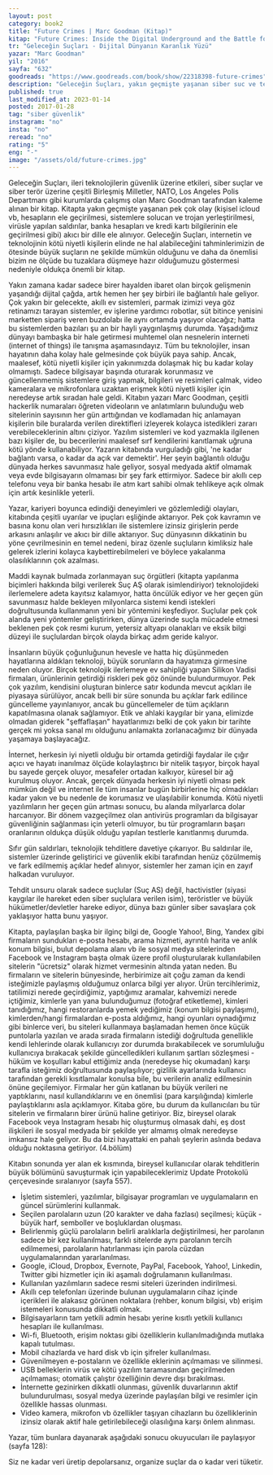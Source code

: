 ```yaml
---
layout: post  
category: book2  
title: "Future Crimes | Marc Goodman (Kitap)"  
kitap: "Future Crimes: Inside the Digital Underground and the Battle for Our Connected World"  
tr: "Geleceğin Suçları - Dijital Dünyanın Karanlık Yüzü"  
yazar: "Marc Goodman" 
yil: "2016"  
sayfa: "632"  
goodreads: "https://www.goodreads.com/book/show/22318398-future-crimes"
description: "Geleceğin Suçları, yakın geçmişte yaşanan siber suc ve terör niteliğindeki pek çok olayı mercek altına alarak ileri teknolojilerin güvenlik üzerine etkilerini inceliyor."
published: true
last_modified_at: 2023-01-14
posted: 2017-01-28
tag: "siber güvenlik"
instagram: "no"
insta: "no"
reread: "no"
rating: "5"
eng: "-"
image: "/assets/old/future-crimes.jpg"
---
```


Geleceğin Suçları, ileri teknolojilerin güvenlik üzerine etkileri, siber suçlar ve siber terör üzerine çeşitli Birleşmiş Milletler, NATO, Los Angeles Polis Departmanı gibi kurumlarda çalışmış olan Marc Goodman tarafından kaleme alınan bir kitap. Kitapta yakın geçmişte yaşanan pek çok olay (kişisel icloud vb, hesapların ele geçirilmesi, sistemlere solucan ve trojan yerleştirilmesi, virüsle yapılan saldırılar, banka hesapları ve kredi kartı bilgilerinin ele geçirilmesi gibi) akıcı bir dille ele alınıyor. Geleceğin Suçları, internetin ve teknolojinin kötü niyetli kişilerin elinde ne hal alabileceğini tahminlerimizin de ötesinde büyük suçların ne şekilde mümkün olduğunu ve daha da önemlisi bizim ne ölçüde bu tuzaklara düşmeye hazır olduğumuzu göstermesi nedeniyle oldukça önemli bir kitap.  
  
Yakın zamana kadar sadece birer hayalden ibaret olan birçok gelişmenin yaşandığı dijital çağda, artık hemen her şey birbiri ile bağlantılı hale geliyor. Çok yakın bir gelecekte, akıllı ev sistemleri, parmak izimizi veya göz retinamızı tarayan sistemler, ev işlerine yardımcı robotlar, süt bitince yenisini marketten sipariş veren buzdolabı ile aynı ortamda yaşıyor olacağız; hatta bu sistemlerden bazıları şu an bir hayli yaygınlaşmış durumda. Yaşadığımız dünyayı bambaşka bir hale getirmesi muhtemel olan nesnelerin interneti (internet of things) ile tanışma aşamasındayız. Tüm bu teknolojiler, insan hayatının daha kolay hale gelmesinde çok büyük paya sahip. Ancak, maalesef, kötü niyetli kişiler için yakınımızda dolaşmak hiç bu kadar kolay olmamıştı. Sadece bilgisayar başında oturarak korunmasız ve güncellenmemiş sistemlere giriş yapmak, bilgileri ve resimleri çalmak, video kameralara ve mikrofonlara uzaktan erişmek kötü niyetli kişiler için neredeyse artık sıradan hale geldi. Kitabın yazarı Marc Goodman, çeşitli hackerlik numaraları öğreten videoların ve anlatımların bulunduğu web sitelerinin sayısının her gün arttığından ve kodlamadan hiç anlamayan kişilerin bile buralarda verilen direktifleri izleyerek kolayca istedikleri zararı verebileceklerinin altını çiziyor. Yazılım sistemleri ve kod yazmakla ilgilenen bazı kişiler de, bu becerilerini maalesef sırf kendilerini kanıtlamak uğruna kötü yönde kullanabiliyor. Yazarın kitabında vurguladığı gibi, 'ne kadar bağlantı varsa, o kadar da açık var demektir'. Her şeyin bağlantılı olduğu dünyada herkes savunmasız hale geliyor, sosyal medyada aktif olmamak veya evde bilgisayarın olmaması bir şey fark ettirmiyor. Sadece bir akıllı cep telefonu veya bir banka hesabı ile atm kart sahibi olmak tehlikeye açık olmak için artık kesinlikle yeterli.  
  
Yazar, kariyeri boyunca edindiği deneyimleri ve gözlemlediği olayları, kitabında çeşitli uyarılar ve ipuçları eşliğinde aktarıyor. Pek çok kavramın ve basına konu olan veri hırsızlıkları ile sistemlere izinsiz girişlerin perde arkasını anlaşılır ve akıcı bir dille aktarıyor. Suç dünyasının dikkatinin bu yöne çevrilmesinin en temel nedeni, biraz özenle suçluların kimliksiz hale gelerek izlerini kolayca kaybettirebilmeleri ve böylece yakalanma olasılıklarının çok azalması.  
  
Maddi kaynak bulmada zorlanmayan suç örgütleri (kitapta yapılanma biçimleri hakkında bilgi verilerek Suç AŞ olarak isimlendiriyor) teknolojideki ilerlemelere adeta kayıtsız kalamıyor, hatta öncülük ediyor ve her geçen gün savunmasız halde bekleyen milyonlarca sistemi kendi istekleri doğrultusunda kullanmanın yeni bir yöntemini keşfediyor. Suçlular pek çok alanda yeni yöntemler geliştirirken, dünya üzerinde suçla mücadele etmesi beklenen pek çok resmi kurum, yetersiz altyapı olanakları ve eksik bilgi düzeyi ile suçlulardan birçok olayda birkaç adım geride kalıyor.  
  
İnsanların büyük çoğunluğunun hevesle ve hatta hiç düşünmeden hayatlarına aldıkları teknoloji, büyük sorunların da hayatımıza girmesine neden oluyor. Birçok teknolojik ilerlemeye ev sahipliği yapan Silikon Vadisi firmaları, ürünlerinin getirdiği riskleri pek göz önünde bulundurmuyor. Pek çok yazılım, kendisini oluşturan binlerce satır kodunda mevcut açıkları ile piyasaya sürülüyor, ancak belli bir süre sonunda bu açıklar fark edilince güncelleme yayınlanıyor, ancak bu güncellemeler de tüm açıkların kapatılmasına olanak sağlamıyor. Etik ve ahlaki kaygılar bir yana, elimizde olmadan giderek "şeffaflaşan" hayatlarımızı belki de çok yakın bir tarihte gerçek mi yoksa sanal mı olduğunu anlamakta zorlanacağımız bir dünyada yaşamaya başlayacağız.  

İnternet, herkesin iyi niyetli olduğu bir ortamda getirdiği faydalar ile çığır açıcı ve hayatı inanılmaz ölçüde kolaylaştırıcı bir nitelik taşıyor, birçok hayal bu sayede gerçek oluyor, mesafeler ortadan kalkıyor, küresel bir ağ kurulmuş oluyor. Ancak, gerçek dünyada herkesin iyi niyetli olması pek mümkün değil ve internet ile tüm insanlar bugün birbirlerine hiç olmadıkları kadar yakın ve bu nedenle de korumasız ve ulaşılabilir konumda. Kötü niyetli yazılımların her geçen gün artması sonucu, bu alanda milyarlarca dolar harcanıyor. Bir dönem vazgeçilmez olan antivirüs programları da bilgisayar güvenliğinin sağlanması için yeterli olmuyor, bu tür programların başarı oranlarının oldukça düşük olduğu yapılan testlerle kanıtlanmış durumda.  
  
Sıfır gün saldırları, teknolojik tehditlere davetiye çıkarıyor. Bu saldırılar ile, sistemler üzerinde geliştirici ve güvenlik ekibi tarafından henüz çözülmemiş ve fark edilmemiş açıklar hedef alınıyor, sistemler her zaman için en zayıf halkadan vuruluyor.
  
Tehdit unsuru olarak sadece suçlular (Suç AS) değil, hactivistler (siyasi kaygılar ile hareket eden siber suçlulara verilen isim), teröristler ve büyük hükümetler/devletler hareke ediyor, dünya bazı günler siber savaşlara çok yaklaşıyor hatta bunu yaşıyor.

Kitapta, paylaşılan başka bir ilginç bilgi de, Google Yahoo!, Bing, Yandex gibi firmaların sundukları e-posta hesabı, arama hizmeti, ayrıntılı harita ve anlık konum bilgisi, bulut depolama alanı vb ile sosyal medya sitelerinden Facebook ve Instagram başta olmak üzere profil oluşturularak kullanılabilen sitelerin "ücretsiz" olarak hizmet vermesinin altında yatan neden. Bu firmaların ve sitelerin bünyesinde, herbirimize ait çoğu zaman da kendi isteğimizle paylaşmış olduğumuz onlarca bilgi yer alıyor. Ürün tercihlerimiz, tatilimizi nerede geçirdiğimiz, yaptığımız aramalar, kahvemizi nerede içtiğimiz, kimlerle yan yana bulunduğumuz (fotoğraf etiketleme), kimleri tanıdığımız, hangi restoranlarda yemek yediğimiz (konum bilgisi paylaşımı), kimlerden/hangi firmalardan e-posta aldığımız, hangi oyunları oynadığımız gibi binlerce veri, bu siteleri kullanmaya başlamadan hemen önce küçük puntolarla yazılan ve arada sırada firmaların istediği doğrultuda genellikle kendi lehlerinde olarak kullanıcıyı zor durumda bırakabilecek ve sorumluluğu kullanıcıya bırakacak şekilde güncelledikleri kullanım şartları sözleşmesi - hüküm ve koşulları kabul ettiğimiz anda (neredeyse hiç okumadan) karşı tarafla isteğimiz doğrultusunda paylaşılıyor; gizlilik ayarlarında kullanıcı tarafından gerekli kısıtlamalar konulsa bile, bu verilerin analiz edilmesinin önüne geçilemiyor. Firmalar her gün katlanan bu büyük verileri ne yaptıklarını, nasıl kullandıklarını ve en önemlisi (para karşılığında) kimlerle paylaştıklarını asla açıklamıyor. Kitaba göre, bu durum da kullanıcıları bu tür sitelerin ve firmaların birer ürünü haline getiriyor. Biz, bireysel olarak Facebook veya Instagram hesabı hiç oluşturmuş olmasak dahi, eş dost ilişkileri ile sosyal medyada bir şekilde yer almamış olmak neredeyse imkansız hale geliyor. Bu da bizi hayattaki en pahalı şeylerin aslında bedava olduğu noktasına getiriyor. (4.bölüm)  
  
Kitabın sonunda yer alan ek kısmında, bireysel kullanıcılar olarak tehditlerin büyük bölümünü savuşturmak için yapabileceklerimiz Update Protokolü çerçevesinde sıralanıyor (sayfa 557).  

-   İşletim sistemleri, yazılımlar, bilgisayar programları ve uygulamaların en güncel sürümlerini kullanmak.
-   Seçilen parolaların uzun (20 karakter ve daha fazlası) seçilmesi; küçük - büyük harf, semboller ve boşluklardan oluşması.
-   Belirlenmiş güçlü parolaların belirli aralıklarla değiştirilmesi, her parolanın sadece bir kez kullanılması, farklı sitelerde aynı parolanın tercih edilmemesi, parolaların hatırlanması için parola cüzdan uygulamalarından yararlanılması.
-   Google, iCloud, Dropbox, Evernote, PayPal, Facebook, Yahoo!, Linkedin, Twitter gibi hizmetler için iki aşamalı doğrulamanın kullanılması.
-   Kullanılan yazılımların sadece resmi siteleri üzerinden indirilmesi.
-   Akıllı cep telefonları üzerinde bulunan uygulamaların cihaz içinde içerikleri ile alakasız görünen noktalara (rehber, konum bilgisi, vb) erişim istemeleri konusunda dikkatli olmak.
-   Bilgisayarların tam yetkili admin hesabı yerine kısıtlı yetkili kullanıcı hesapları ile kullanılması.
-   Wi-fi, Bluetooth, erişim noktası gibi özelliklerin kullanılmadığında mutlaka kapalı tutulması.
-   Mobil cihazlarda ve hard disk vb için şifreler kullanılması.
-   Güvenilmeyen e-postaların ve özellikle eklerinin açılmaması ve silinmesi.
-   USB belleklerin virüs ve kötü yazılım taramasından geçirilmeden açılmaması; otomatik çalıştır özelliğinin devre dışı bırakılması.
-   İnternette gezinirken dikkatli olunması, güvenlik duvarlarının aktif bulundurulması, sosyal medya üzerinde paylaşılan bilgi ve resimler için özellikle hassas olunması.
-   Video kamera, mikrofon vb özellikler taşıyan cihazların bu özelliklerinin izinsiz olarak aktif hale getirilebileceği olasılığına karşı önlem alınması.

  
Yazar, tüm bunlara dayanarak aşağıdaki sonucu okuyucuları ile paylaşıyor (sayfa 128):  
  
Siz ne kadar veri üretip depolarsanız, organize suçlar da o kadar veri tüketir.  
  
  
